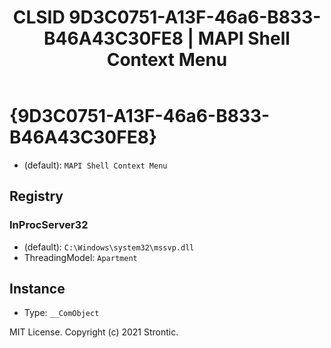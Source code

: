 ﻿---
title: "CLSID 9D3C0751-A13F-46a6-B833-B46A43C30FE8 | MAPI Shell Context Menu"
excerpt: What is COM-Object CLSID 9D3C0751-A13F-46a6-B833-B46A43C30FE8?
---

# {9D3C0751-A13F-46a6-B833-B46A43C30FE8}

* (default): `MAPI Shell Context Menu`

## Registry


### InProcServer32

* (default): `C:\Windows\system32\mssvp.dll`
* ThreadingModel: `Apartment`

## Instance

* Type: `__ComObject`

MIT License. Copyright (c) 2021 Strontic.


